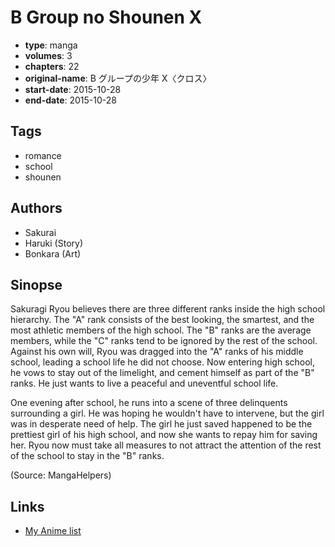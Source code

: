 # B Group no Shounen X

-   **type**: manga
-   **volumes**: 3
-   **chapters**: 22
-   **original-name**: B グループの少年 X〈クロス〉
-   **start-date**: 2015-10-28
-   **end-date**: 2015-10-28

## Tags

-   romance
-   school
-   shounen

## Authors

-   Sakurai
-   Haruki (Story)
-   Bonkara (Art)

## Sinopse

Sakuragi Ryou believes there are three different ranks inside the high school hierarchy. The "A" rank consists of the best looking, the smartest, and the most athletic members of the high school. The "B" ranks are the average members, while the "C" ranks tend to be ignored by the rest of the school. Against his own will, Ryou was dragged into the "A" ranks of his middle school, leading a school life he did not choose. Now entering high school, he vows to stay out of the limelight, and cement himself as part of the "B" ranks. He just wants to live a peaceful and uneventful school life.

One evening after school, he runs into a scene of three delinquents surrounding a girl. He was hoping he wouldn't have to intervene, but the girl was in desperate need of help. The girl he just saved happened to be the prettiest girl of his high school, and now she wants to repay him for saving her. Ryou now must take all measures to not attract the attention of the rest of the school to stay in the "B" ranks.

(Source: MangaHelpers)

## Links

-   [My Anime list](https://myanimelist.net/manga/93977/B_Group_no_Shounen_X)
